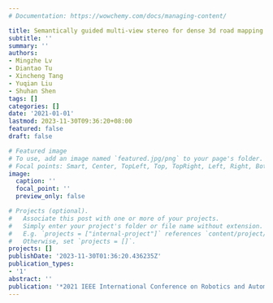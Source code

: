 ```yaml
---
# Documentation: https://wowchemy.com/docs/managing-content/

title: Semantically guided multi-view stereo for dense 3d road mapping
subtitle: ''
summary: ''
authors:
- Mingzhe Lv
- Diantao Tu
- Xincheng Tang
- Yuqian Liu
- Shuhan Shen
tags: []
categories: []
date: '2021-01-01'
lastmod: 2023-11-30T09:36:20+08:00
featured: false
draft: false

# Featured image
# To use, add an image named `featured.jpg/png` to your page's folder.
# Focal points: Smart, Center, TopLeft, Top, TopRight, Left, Right, BottomLeft, Bottom, BottomRight.
image:
  caption: ''
  focal_point: ''
  preview_only: false

# Projects (optional).
#   Associate this post with one or more of your projects.
#   Simply enter your project's folder or file name without extension.
#   E.g. `projects = ["internal-project"]` references `content/project/deep-learning/index.md`.
#   Otherwise, set `projects = []`.
projects: []
publishDate: '2023-11-30T01:36:20.436235Z'
publication_types:
- '1'
abstract: ''
publication: '*2021 IEEE International Conference on Robotics and Automation (ICRA)*'
---
```


